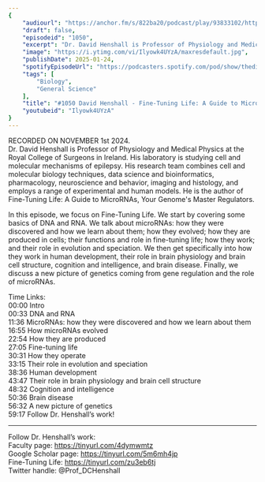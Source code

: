 ```yaml
---
{
	"audiourl": "https://anchor.fm/s/822ba20/podcast/play/93833102/https%3A%2F%2Fd3ctxlq1ktw2nl.cloudfront.net%2Fstaging%2F2024-10-1%2Ffb477031-34c5-a1e6-b65d-0a5b5fe59fbc.m4a",
	"draft": false,
	"episodeid": "1050",
	"excerpt": "Dr. David Henshall is Professor of Physiology and Medical Physics at the Royal College of Surgeons in Ireland. His laboratory is studying cell and molecular mechanisms of epilepsy. His research team combines cell and molecular biology techniques, data science and bioinformatics, pharmacology, neuroscience and behavior, imaging and histology, and employs a range of experimental and human models. He is the author of Fine-Tuning Life: A Guide to MicroRNAs, Your Genome's Master Regulators.",
	"image": "https://i.ytimg.com/vi/Ilyowk4UYzA/maxresdefault.jpg",
	"publishDate": 2025-01-24,
	"spotifyEpisodeUrl": "https://podcasters.spotify.com/pod/show/thedissenter/episodes/1050-David-Henshall---Fine-Tuning-Life-A-Guide-to-MicroRNAs--Your-Genomes-Master-Regulators-e2qe2ee",
	"tags": [
		"Biology",
		"General Science"
	],
	"title": "#1050 David Henshall - Fine-Tuning Life: A Guide to MicroRNAs, Your Genome's Master Regulators",
	"youtubeid": "Ilyowk4UYzA"
}
---
```

RECORDED ON NOVEMBER 1st 2024.  
Dr. David Henshall is Professor of Physiology and Medical Physics at the Royal College of Surgeons in Ireland. His laboratory is studying cell and molecular mechanisms of epilepsy. His research team combines cell and molecular biology techniques, data science and bioinformatics, pharmacology, neuroscience and behavior, imaging and histology, and employs a range of experimental and human models. He is the author of Fine-Tuning Life: A Guide to MicroRNAs, Your Genome's Master Regulators.

In this episode, we focus on Fine-Tuning Life. We start by covering some basics of DNA and RNA. We talk about microRNAs: how they were discovered and how we learn about them; how they evolved; how they are produced in cells; their functions and role in fine-tuning life; how they work; and their role in evolution and speciation. We then get specifically into how they work in human development, their role in brain physiology and brain cell structure, cognition and intelligence, and brain disease. Finally, we discuss a new picture of genetics coming from gene regulation and the role of microRNAs.

Time Links:  
<time>00:00</time> Intro  
<time>00:33</time> DNA and RNA  
<time>11:36</time> MicroRNAs: how they were discovered and how we learn about them  
<time>16:55</time> How microRNAs evolved  
<time>22:54</time> How they are produced  
<time>27:05</time> Fine-tuning life  
<time>30:31</time> How they operate  
<time>33:15</time> Their role in evolution and speciation  
<time>38:36</time> Human development  
<time>43:47</time> Their role in brain physiology and brain cell structure  
<time>48:32</time> Cognition and intelligence  
<time>50:36</time> Brain disease  
<time>56:32</time> A new picture of genetics  
<time>59:17</time> Follow Dr. Henshall’s work!

---

Follow Dr. Henshall’s work:  
Faculty page: https://tinyurl.com/4dymwmtz  
Google Scholar page: https://tinyurl.com/5m6mh4jp  
Fine-Tuning Life: https://tinyurl.com/zu3eb6tj  
Twitter handle: @Prof_DCHenshall
